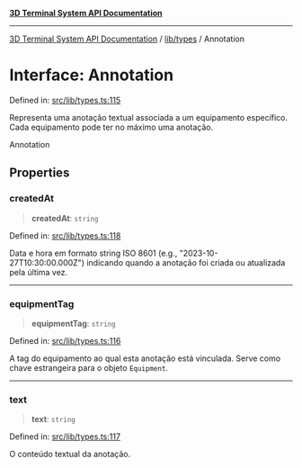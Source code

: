 [**3D Terminal System API Documentation**](../../../README.md)

***

[3D Terminal System API Documentation](../../../README.md) / [lib/types](../README.md) / Annotation

# Interface: Annotation

Defined in: [src/lib/types.ts:115](https://github.com/Dicommunitas/ThreeJS_Terminal_3D/blob/bf102b883b1f46260971486ec9fa4290f009e866/src/lib/types.ts#L115)

Representa uma anotação textual associada a um equipamento específico.
Cada equipamento pode ter no máximo uma anotação.

 Annotation

## Properties

### createdAt

> **createdAt**: `string`

Defined in: [src/lib/types.ts:118](https://github.com/Dicommunitas/ThreeJS_Terminal_3D/blob/bf102b883b1f46260971486ec9fa4290f009e866/src/lib/types.ts#L118)

Data e hora em formato string ISO 8601 (e.g., "2023-10-27T10:30:00.000Z")
                               indicando quando a anotação foi criada ou atualizada pela última vez.

***

### equipmentTag

> **equipmentTag**: `string`

Defined in: [src/lib/types.ts:116](https://github.com/Dicommunitas/ThreeJS_Terminal_3D/blob/bf102b883b1f46260971486ec9fa4290f009e866/src/lib/types.ts#L116)

A tag do equipamento ao qual esta anotação está vinculada.
                                 Serve como chave estrangeira para o objeto `Equipment`.

***

### text

> **text**: `string`

Defined in: [src/lib/types.ts:117](https://github.com/Dicommunitas/ThreeJS_Terminal_3D/blob/bf102b883b1f46260971486ec9fa4290f009e866/src/lib/types.ts#L117)

O conteúdo textual da anotação.
